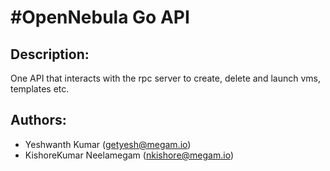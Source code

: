 #OpenNebula Go API
=================


## Description:

One API that interacts with the rpc server to create, delete and launch vms, templates etc.


## Authors:

* Yeshwanth Kumar (getyesh@megam.io)
* KishoreKumar Neelamegam (nkishore@megam.io)

